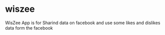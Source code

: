 # wiszee
WisZee App is for Sharind data on facebook and use some likes and dislikes data form the facebook
